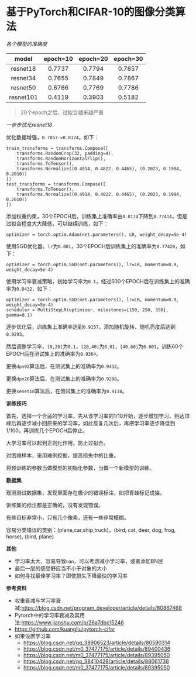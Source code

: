 基于PyTorch和CIFAR-10的图像分类算法
====

*各个模型的准确度*

| model        | epoch=10  | epoch=20  | epoch=30  |
| :----------: | :-------: | :-------: | :-------: |
| resnet18     | 0.7737    | 0.7794    | 0.7857    |
| resnet34     | 0.7655    | 0.7849    | 0.7867    |
| resnet50     | 0.6766    | 0.7769    | 0.7786    |
| resnet101    | 0.4119    | 0.3903    | 0.5182    |

> 20个epoch之后，过拟合越来越严重

*一步步优化resnet18*

优化数据增强，`0.7857->0.8174`，如下：
```
train_transforms = transforms.Compose([
    transforms.RandomCrop(32, padding=4),
    transforms.RandomHorizontalFlip(),
    transforms.ToTensor(),
    transforms.Normalize((0.4914, 0.4822, 0.4465), (0.2023, 0.1994, 0.2010))
])
test_transforms = transforms.Compose([
    transforms.ToTensor(),
    transforms.Normalize((0.4914, 0.4822, 0.4465), (0.2023, 0.1994, 0.2010))
])
```

添加权重约束，30个EPOCH后，训练集上准确率由`0.8174`下降到`0.77414`，但是过拟合程度大大降低，可以继续训练，如下：
```
optimizer = torch.optim.Adam(net.parameters(), LR, weight_decay=5e-4)
```

使用SGD优化器，`lr`为`0.001`，30个EPOCH后训练集上的准确率为`0.77420`，如下：
```
optimizer = torch.optim.SGD(net.parameters(), lr=LR, momentum=0.9, weight_decay=5e-4)
```

使用学习率衰减策略，初始学习率为`0.1`，经过500个EPOCH后在训练集上的准确率为`0.8432`，如下：
```
optimizer = torch.optim.SGD(net.parameters(), lr=LR, momentum=0.9, weight_decay=5e-4)
scheduler = MultiStepLR(optimizer, milestones=[150, 250, 350], gamma=0.1)
```

逐步优化后，训练集上准确率达到`0.9157`，添加随机旋转、随机亮度后达到`0.9293`。

然后调整学习率，`[0,20]`为`0.1`，`[20,40]`为`0.01`，`[40,60]`为`0.001`，训练60个EPOCH后在测试集上的准确率为`0.9364`。

更换`dpn92`算法后，在测试集上的准确率为`0.9432`。

更换`dpn26`算法后，在测试集上的准确率为`0.9298`。

更换`senet18`算法后，在测试集上的准确率为`0.9138`。

**训练技巧**

首先，选择一个合适的学习率，先从该学习率的1/10开始，逐步增加学习，到达顶峰后再逐步减小回原来的学习率，如此反复几次后，再把学习率逐步降低到1/100，再训练几个EPOCH后停止。

大学习率可以起到正则化作用，防止过拟合。

对困难样本，采用难例挖掘，提高损失中的比重。

将预训练的参数当做模型的初始化参数，当做一个新模型的训练。

**数据集**

观测测试数据集，发现里面存在极少的错误标注，如把青蛙标记成猫。

训练集的标注都是正确的，没有发现错误。

有些目标非常小，只有几个像素，还有一些非常模糊。

容易分类错误的类别：(plane,car,ship,truck)，(bird, cat, deer, dog, frog, horse), (bird, plane)

**其他**

* 学习率太大，容易导致`nan`，可以考虑减小学习率，或者添加BN层
* 最后一层的感受野应当不小于对象的大小
* 如何寻找最佳学习率？即使损失下降最快的学习率

**参考资料**
* 权重衰减与学习率衰减:https://blog.csdn.net/program_developer/article/details/80867468
* Pytorch中的学习率衰减及其用法:https://www.jianshu.com/p/26a7dbc15246
* https://github.com/kuangliu/pytorch-cifar
* 如果设置学习率
	* https://blog.csdn.net/qq_38906523/article/details/80590314
	* https://blog.csdn.net/m0_37477175/article/details/89400436
	* https://blog.csdn.net/m0_37477175/article/details/89395050
	* https://blog.csdn.net/qq_38410428/article/details/88061738
	* https://blog.csdn.net/m0_37477175/article/details/89395050
